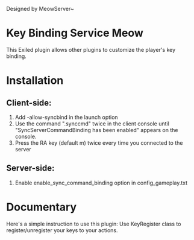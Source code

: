 Designed by MeowServer~
# Key Binding Service Meow
This Exiled plugin allows other plugins to customize the player's key binding.
# Installation
## Client-side:
1. Add -allow-syncbind in the launch option
2. Use the command ".synccmd" twice in the client console until "SyncServerCommandBinding has been enabled" appears on the console.
3. Press the RA key (default m) twice every time you connected to the server
## Server-side:
1. Enable enable_sync_command_binding option in config_gameplay.txt

# Documentary
Here's a simple instruction to use this plugin:
Use KeyRegister class to register/unregister your keys to your actions. 
